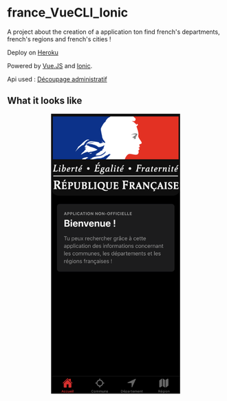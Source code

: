 # france_VueCLI_Ionic

A project about the creation of a application ton find french's departments, french's regions and french's cities !

Deploy on [Heroku](https://gouv-ionic-vue.herokuapp.com/france/accueil)


Powered by [Vue.JS](https://v3.vuejs.org/) and [Ionic](https://ionicframework.com/docs).


Api used : [Découpage administratif](https://geo.api.gouv.fr/decoupage-administratif)



## What it looks like

<p align="center">
  <img width="300" height="650" src="https://github.com/nrochard/france_VueCLI_Ionic/blob/main/public/assets/img/screen.png">
</p>
